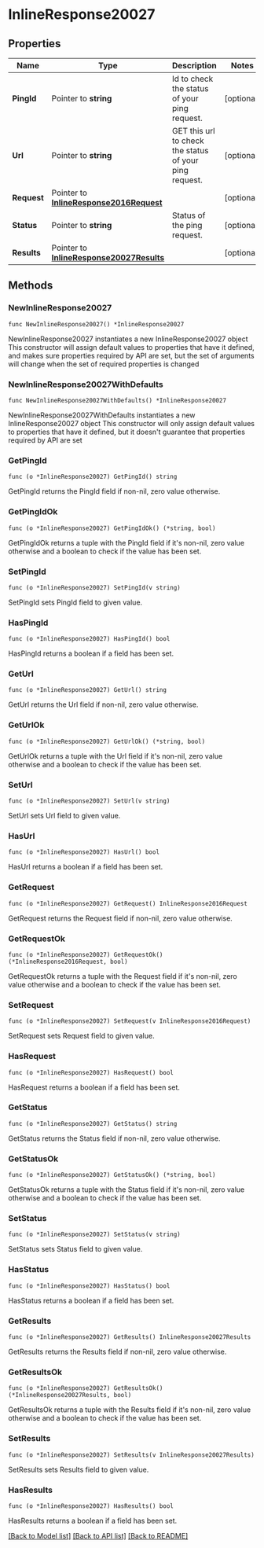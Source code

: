 # InlineResponse20027

## Properties

Name | Type | Description | Notes
------------ | ------------- | ------------- | -------------
**PingId** | Pointer to **string** | Id to check the status of your ping request. | [optional] 
**Url** | Pointer to **string** | GET this url to check the status of your ping request. | [optional] 
**Request** | Pointer to [**InlineResponse2016Request**](InlineResponse2016Request.md) |  | [optional] 
**Status** | Pointer to **string** | Status of the ping request. | [optional] 
**Results** | Pointer to [**InlineResponse20027Results**](InlineResponse20027Results.md) |  | [optional] 

## Methods

### NewInlineResponse20027

`func NewInlineResponse20027() *InlineResponse20027`

NewInlineResponse20027 instantiates a new InlineResponse20027 object
This constructor will assign default values to properties that have it defined,
and makes sure properties required by API are set, but the set of arguments
will change when the set of required properties is changed

### NewInlineResponse20027WithDefaults

`func NewInlineResponse20027WithDefaults() *InlineResponse20027`

NewInlineResponse20027WithDefaults instantiates a new InlineResponse20027 object
This constructor will only assign default values to properties that have it defined,
but it doesn't guarantee that properties required by API are set

### GetPingId

`func (o *InlineResponse20027) GetPingId() string`

GetPingId returns the PingId field if non-nil, zero value otherwise.

### GetPingIdOk

`func (o *InlineResponse20027) GetPingIdOk() (*string, bool)`

GetPingIdOk returns a tuple with the PingId field if it's non-nil, zero value otherwise
and a boolean to check if the value has been set.

### SetPingId

`func (o *InlineResponse20027) SetPingId(v string)`

SetPingId sets PingId field to given value.

### HasPingId

`func (o *InlineResponse20027) HasPingId() bool`

HasPingId returns a boolean if a field has been set.

### GetUrl

`func (o *InlineResponse20027) GetUrl() string`

GetUrl returns the Url field if non-nil, zero value otherwise.

### GetUrlOk

`func (o *InlineResponse20027) GetUrlOk() (*string, bool)`

GetUrlOk returns a tuple with the Url field if it's non-nil, zero value otherwise
and a boolean to check if the value has been set.

### SetUrl

`func (o *InlineResponse20027) SetUrl(v string)`

SetUrl sets Url field to given value.

### HasUrl

`func (o *InlineResponse20027) HasUrl() bool`

HasUrl returns a boolean if a field has been set.

### GetRequest

`func (o *InlineResponse20027) GetRequest() InlineResponse2016Request`

GetRequest returns the Request field if non-nil, zero value otherwise.

### GetRequestOk

`func (o *InlineResponse20027) GetRequestOk() (*InlineResponse2016Request, bool)`

GetRequestOk returns a tuple with the Request field if it's non-nil, zero value otherwise
and a boolean to check if the value has been set.

### SetRequest

`func (o *InlineResponse20027) SetRequest(v InlineResponse2016Request)`

SetRequest sets Request field to given value.

### HasRequest

`func (o *InlineResponse20027) HasRequest() bool`

HasRequest returns a boolean if a field has been set.

### GetStatus

`func (o *InlineResponse20027) GetStatus() string`

GetStatus returns the Status field if non-nil, zero value otherwise.

### GetStatusOk

`func (o *InlineResponse20027) GetStatusOk() (*string, bool)`

GetStatusOk returns a tuple with the Status field if it's non-nil, zero value otherwise
and a boolean to check if the value has been set.

### SetStatus

`func (o *InlineResponse20027) SetStatus(v string)`

SetStatus sets Status field to given value.

### HasStatus

`func (o *InlineResponse20027) HasStatus() bool`

HasStatus returns a boolean if a field has been set.

### GetResults

`func (o *InlineResponse20027) GetResults() InlineResponse20027Results`

GetResults returns the Results field if non-nil, zero value otherwise.

### GetResultsOk

`func (o *InlineResponse20027) GetResultsOk() (*InlineResponse20027Results, bool)`

GetResultsOk returns a tuple with the Results field if it's non-nil, zero value otherwise
and a boolean to check if the value has been set.

### SetResults

`func (o *InlineResponse20027) SetResults(v InlineResponse20027Results)`

SetResults sets Results field to given value.

### HasResults

`func (o *InlineResponse20027) HasResults() bool`

HasResults returns a boolean if a field has been set.


[[Back to Model list]](../README.md#documentation-for-models) [[Back to API list]](../README.md#documentation-for-api-endpoints) [[Back to README]](../README.md)


